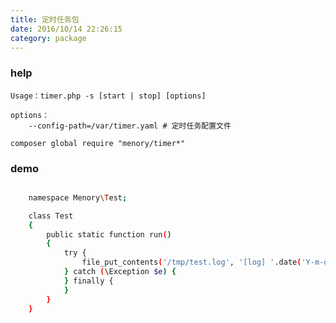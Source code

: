 ```yaml
---
title: 定时任务包
date: 2016/10/14 22:26:15
category: package
---
```


### help

    Usage：timer.php -s [start | stop] [options]
    
    options：
        --config-path=/var/timer.yaml # 定时任务配置文件

    composer global require "menory/timer*"

### demo
    
``` bash

    namespace Menory\Test;

    class Test
    {
        public static function run()
        {
            try {
                file_put_contents('/tmp/test.log', '[log] '.date('Y-m-d H:i:s').' : ##########'."\n", FILE_APPEND);
            } catch (\Exception $e) {
            } finally {
            }
        }
    }

```


        







